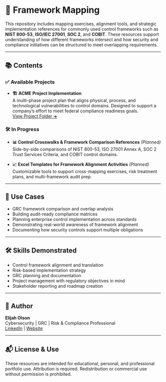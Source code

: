 # 🧩 Framework Mapping

This repository includes mapping exercises, alignment tools, and strategic implementation references for commonly used control frameworks such as **NIST 800-53**, **ISO/IEC 27001**, **SOC 2**, and **COBIT**. These resources support understanding of how different frameworks intersect and how security and compliance initiatives can be structured to meet overlapping requirements.

---

## 📚 Contents

### ✅ Available Projects

- **🏗️ ACME Project Implementation**  
  A multi-phase project plan that aligns physical, process, and technological vulnerabilities to control domains. Designed to support a company’s effort to meet federal compliance readiness goals.  
  [View Project Folder ➜](./acme-project-implementation/)

### 🛠️ In Progress

- **📊 Control Crosswalks & Framework Comparison References** *(Planned)*  
  Side-by-side comparisons of NIST 800-53, ISO 27001 Annex A, SOC 2 Trust Services Criteria, and COBIT control domains.

- **📈 Excel Templates for Framework Alignment Activities** *(Planned)*  
  Customizable tools to support cross-mapping exercises, risk treatment plans, and multi-framework audit prep.

---

## 💼 Use Cases

- GRC framework comparison and overlap analysis  
- Building audit-ready compliance matrices  
- Planning enterprise control implementation across standards  
- Demonstrating real-world awareness of framework alignment  
- Documenting how security controls support multiple obligations  

---

## 🛠️ Skills Demonstrated

- Control framework alignment and translation  
- Risk-based implementation strategy  
- GRC planning and documentation  
- Project management with regulatory objectives in mind  
- Stakeholder reporting and roadmap creation

---

## 👤 Author

**Elijah Olson**  
Cybersecurity | GRC | Risk & Compliance Professional  
[LinkedIn](https://www.linkedin.com/in/elijah-i-olson/) | [Website](https://sites.google.com/view/navigatinggrc/home)

---

## 📬 License & Use

These resources are intended for educational, personal, and professional portfolio use. Attribution is required. Redistribution or commercial use without permission is prohibited.
